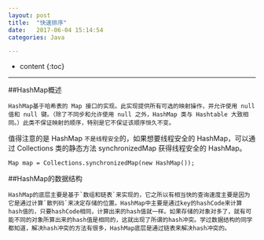```yaml
---
layout: post
title:  "快速排序"
date:   2017-06-04 15:14:54
categories: Java

---
```


* content
{:toc}


---
##HashMap概述

    HashMap基于哈希表的 Map 接口的实现。此实现提供所有可选的映射操作，并允许使用 null 值和 null 键。（除了不同步和允许使用 null 之外，HashMap 类与 Hashtable 大致相同。）此类不保证映射的顺序，特别是它不保证该顺序恒久不变。
值得注意的是 HashMap `不是线程安全`的，如果想要线程安全的 HashMap，可以通过 Collections 类的静态方法 synchronizedMap 获得线程安全的 HashMap。

	Map map = Collections.synchronizedMap(new HashMap());

##HashMap的数据结构

	HashMap的底层主要是基于`数组和链表`来实现的，它之所以有相当快的查询速度主要是因为它是通过计算`散列码`来决定存储的位置。HashMap中主要是通过key的hashCode来计算hash值的，只要hashCode相同，计算出来的hash值就一样。如果存储的对象对多了，就有可能不同的对象所算出来的hash值是相同的，这就出现了所谓的hash冲突。学过数据结构的同学都知道，解决hash冲突的方法有很多，HashMap底层是通过链表来解决hash冲突的。